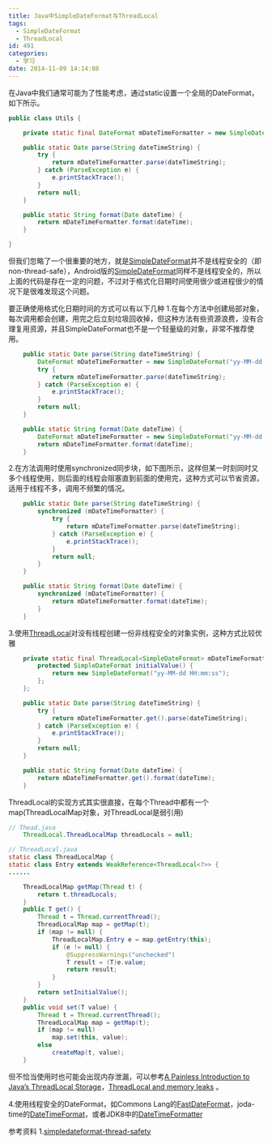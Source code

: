 ```yaml
---
title: Java中SimpleDateFormat与ThreadLocal
tags:
  - SimpleDateFormat
  - ThreadLocal
id: 491
categories:
  - 学习
date: 2014-11-09 14:14:08
---
```


在Java中我们通常可能为了性能考虑，通过static设置一个全局的DateFormat，如下所示。

<!--more-->

```java
public class Utils {

	private static final DateFormat mDateTimeFormatter = new SimpleDateFormat("yy-MM-dd HH:mm:ss");

	public static Date parse(String dateTimeString) {
		try {
			return mDateTimeFormatter.parse(dateTimeString);
		} catch (ParseException e) {
			e.printStackTrace();
		}
		return null;
	}

	public static String format(Date dateTime) {
		return mDateTimeFormatter.format(dateTime);
	}

}
```

但我们忽略了一个很重要的地方，就是[SimpleDateFormat](https://docs.oracle.com/javase/7/docs/api/java/text/SimpleDateFormat.html "Date formats are not synchronized. It is recommended to create separate format instances for each thread. If multiple threads access a format concurrently, it must be synchronized externally.")并不是线程安全的（即non-thread-safe），Android版的[SimpleDateFormat](http://developer.android.com/reference/java/text/SimpleDateFormat.html "SimpleDateFormat is not thread-safe. Users should create a separate instance for each thread.")同样不是线程安全的，所以上面的代码是存在一定的问题，不过对于格式化日期时间使用很少或进程很少的情况下是很难发现这个问题。

要正确使用格式化日期时间的方式可以有以下几种
1.在每个方法中创建局部对象，每次调用都会创建，用完之后立刻垃圾回收掉，但这种方法有些资源浪费，没有合理复用资源，并且SimpleDateFormat也不是一个轻量级的对象，非常不推荐使用。

```java
	public static Date parse(String dateTimeString) {
		DateFormat mDateTimeFormatter = new SimpleDateFormat("yy-MM-dd HH:mm:ss");
		try {
			return mDateTimeFormatter.parse(dateTimeString);
		} catch (ParseException e) {
			e.printStackTrace();
		}
		return null;
	}

	public static String format(Date dateTime) {
		DateFormat mDateTimeFormatter = new SimpleDateFormat("yy-MM-dd HH:mm:ss");
		return mDateTimeFormatter.format(dateTime);
	}
```

2.在方法调用时使用synchronized同步块，如下图所示，这样但某一时刻同时又多个线程使用，则后面的线程会阻塞直到前面的使用完，这种方式可以节省资源，适用于线程不多，调用不频繁的情况。

```java
	public static Date parse(String dateTimeString) {
		synchronized (mDateTimeFormatter) {
			try {
				return mDateTimeFormatter.parse(dateTimeString);
			} catch (ParseException e) {
				e.printStackTrace();
			}
			return null;
		}
	}

	public static String format(Date dateTime) {
		synchronized (mDateTimeFormatter) {
			return mDateTimeFormatter.format(dateTime);
		}
	}
```

3.使用[ThreadLocal](https://docs.oracle.com/javase/7/docs/api/java/lang/ThreadLocal.html "Each thread holds an implicit reference to its copy of a thread-local variable as long as the thread is alive and the ThreadLocal instance is accessible; after a thread goes away, all of its copies of thread-local instances are subject to garbage collection (unless other references to these copies exist).")对没有线程创建一份非线程安全的对象实例，这种方式比较优雅

```java
	private static final ThreadLocal<SimpleDateFormat> mDateTimeFormatter = new ThreadLocal<SimpleDateFormat>() {
		protected SimpleDateFormat initialValue() {
			return new SimpleDateFormat("yy-MM-dd HH:mm:ss");
		};
	};

	public static Date parse(String dateTimeString) {
		try {
			return mDateTimeFormatter.get().parse(dateTimeString);
		} catch (ParseException e) {
			e.printStackTrace();
		}
		return null;
	}

	public static String format(Date dateTime) {
		return mDateTimeFormatter.get().format(dateTime);
	}
```

ThreadLocal的实现方式其实很直接，在每个Thread中都有一个map(ThreadLocalMap对象，对ThreadLocal是弱引用)

```java
// Thead.java
    ThreadLocal.ThreadLocalMap threadLocals = null;

// ThreadLocal.java
static class ThreadLocalMap {
static class Entry extends WeakReference<ThreadLocal<?>> {
......

    ThreadLocalMap getMap(Thread t) {
        return t.threadLocals;
    }
    public T get() {
        Thread t = Thread.currentThread();
        ThreadLocalMap map = getMap(t);
        if (map != null) {
            ThreadLocalMap.Entry e = map.getEntry(this);
            if (e != null) {
                @SuppressWarnings("unchecked")
                T result = (T)e.value;
                return result;
            }
        }
        return setInitialValue();
    }
    public void set(T value) {
        Thread t = Thread.currentThread();
        ThreadLocalMap map = getMap(t);
        if (map != null)
            map.set(this, value);
        else
            createMap(t, value);
    }

```

但不恰当使用时也可能会出现内存泄漏，可以参考[A Painless Introduction to Java’s ThreadLocal Storage](http://www.appneta.com/blog/introduction-to-javas-threadlocal-storage/ "First of all, the value object put into the ThreadLocal would not purge itself (garbage collected) if there are no more Strong references to it. Instead, the Weak reference is done on the thread instance, which means Java garbage collection would clean up the ThreadLocal map if the thread itself is not strongly referenced elsewhere.")，[ThreadLocal and memory leaks](http://avasseur.blogspot.com/2003/11/threadlocal-and-memory-leaks.html) 。

4.使用线程安全的DateFormat，如Commons Lang的[FastDateFormat](https://commons.apache.org/proper/commons-lang/javadocs/api-2.6/org/apache/commons/lang/time/FastDateFormat.html "FastDateFormat is a fast and thread-safe version of SimpleDateFormat.")，joda-time的[DateTimeFormat](http://joda-time.sourceforge.net/apidocs/org/joda/time/format/DateTimeFormat.html "DateTimeFormat is thread-safe and immutable, and the formatters it returns are as well.")，或者JDK8中的[DateTimeFormatter](https://docs.oracle.com/javase/8/docs/api/java/time/format/DateTimeFormatter.html "A formatter created from a pattern can be used as many times as necessary, it is immutable and is thread-safe.")

参考资料
1.[simpledateformat-thread-safety](http://stackoverflow.com/questions/6840803/simpledateformat-thread-safety)